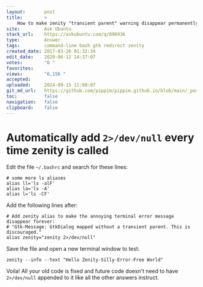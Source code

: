 ```yaml
---
layout:       post
title:        >
    How to make zenity "transient parent" warning disappear permanently
site:         Ask Ubuntu
stack_url:    https://askubuntu.com/q/896936
type:         Answer
tags:         command-line bash gtk redirect zenity
created_date: 2017-03-26 01:32:34
edit_date:    2020-06-12 14:37:07
votes:        "6 "
favorites:    
views:        "6,156 "
accepted:     
uploaded:     2024-09-15 11:08:07
git_md_url:   https://github.com/pippim/pippim.github.io/blob/main/_posts/2017/2017-03-26-How-to-make-zenity-_transient-parent_-warning-disappear-permanently.md
toc:          false
navigation:   false
clipboard:    false
---
```


# Automatically add `2>/dev/null` every time zenity is called

Edit the file `~/.bashrc` and search for these lines:

``` 
# some more ls aliases
alias ll='ls -alF'
alias la='ls -A'
alias l='ls -CF'
```

Add the following lines after:

``` 
# Add zenity alias to make the annoying terminal error message disappear forever:
# "Gtk-Message: GtkDialog mapped without a transient parent. This is discouraged."
alias zenity="zenity 2>/dev/null"
```

Save the file and open a new terminal window to test:

``` 
zenity --info --text "Hello Zenity-Silly-Error-Free World"
```

Voila! All your old code is fixed and future code doesn't need to have `2>/dev/null` appended to it like all the other answers instruct.

